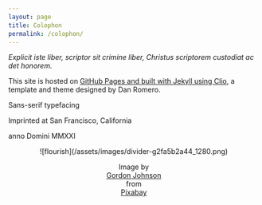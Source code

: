 ```yaml
---
layout: page
title: Colophon
permalink: /colophon/
---
```

*Explicit iste liber, scriptor sit crimine liber, Christus scriptorem custodiat ac det honorem.*

This site is hosted on [GitHub Pages and built with Jekyll using Clio](/this-site), a template and theme designed by Dan Romero.

Sans-serif typefacing

Imprinted at San Francisco, California

anno Domini MMXXI

<center>
![flourish](/assets/images/divider-g2fa5b2a44_1280.png)
<p>
<div class="muted small">Image by </div><a class="muted small" href="https://pixabay.com/users/gdj-1086657/?utm_source=link-attribution&amp;utm_medium=referral&amp;utm_campaign=image&amp;utm_content=6121834">Gordon Johnson</a><div class="muted small"> from  </div><a class="muted small" href="https://pixabay.com/?utm_source=link-attribution&amp;utm_medium=referral&amp;utm_campaign=image&amp;utm_content=6121834">Pixabay</a>
</p>
</center>